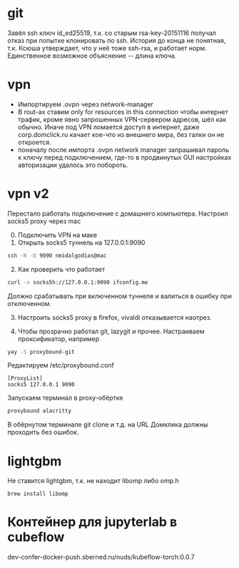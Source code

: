 # git

Завёл ssh ключ id_ed25519, т.к. со старым rsa-key-20151116 получал отказ при
попытке клонировать по ssh.
История до конца не понятная, т.к. Ксюша утверждает, что у неё тоже ssh-rsa,
и работает норм. Единственное возможное объяснение -- длина ключа.

# vpn

- Импортируем .ovpn через network-manager
- В rout-ах ставим only for resources in this connection
  чтобы интернет трафик, кроме явно запрошенных VPN-сервером адресов, шёл
  как обычно. Иначе под VPN ломается доступ в интернет, даже corp.domclick.ru
  качает кое-что из внешнего мира, без галки он не откроется.
- поначалу после импорта .ovpn network manager запрашивал пароль к ключу
  перед подключением, где-то в продвинутых GUI настройках авторизации удалось
  это побороть.

# vpn v2

Перестало работать подключение с домашнего компьютера. Настроил socks5 proxy
через mac


0. Подключить VPN на маке
1. Открыть socks5 туннель на 127.0.0.1:9090
```bash
ssh -N -D 9090 nmidalgodias@mac
```

2. Как проверить что работает

```bash
curl -x socks5h://127.0.0.1:9090 ifconfig.me
```

Должно срабатывать при включенном туннеле и валиться в ошибку при отключенном.

3. Настроить socks5 proxy в firefox, vivaldi отказывается наотрез.

4. Чтобы прозрачно работал git, lazygit и прочее.
Настраиваем проксификатор, например

```bash
yay -S proxybound-git
```

Редактируем /etc/proxybound.conf
```
[ProxyList]
socks5 127.0.0.1 9090
```

Запускаем терминал в proxy-обёртке
```bash
proxybound alacritty
```

В обёрнутом терминале git clone и т.д. на URL Домклика должны проходить без
ошибок.

# lightgbm

Не ставится lightgbm, т.к. не находит libomp либо omp.h
```
brew install libomp
```

# Контейнер для jupyterlab в cubeflow
dev-confer-docker-push.sberned.ru/nuds/kubeflow-torch:0.0.7

